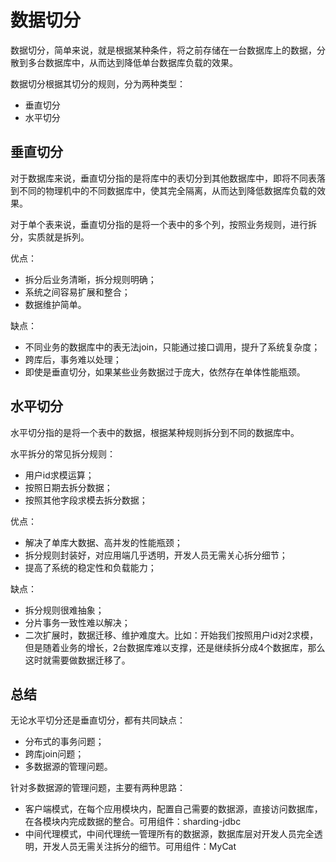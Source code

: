 # 数据切分

数据切分，简单来说，就是根据某种条件，将之前存储在一台数据库上的数据，分散到多台数据库中，从而达到降低单台数据库负载的效果。

数据切分根据其切分的规则，分为两种类型：

- 垂直切分
- 水平切分



## 垂直切分

 对于数据库来说，垂直切分指的是将库中的表切分到其他数据库中，即将不同表落到不同的物理机中的不同数据库中，使其完全隔离，从而达到降低数据库负载的效果。

对于单个表来说，垂直切分指的是将一个表中的多个列，按照业务规则，进行拆分，实质就是拆列。

优点：

- 拆分后业务清晰，拆分规则明确；
- 系统之间容易扩展和整合；
- 数据维护简单。

缺点：

- 不同业务的数据库中的表无法join，只能通过接口调用，提升了系统复杂度；
- 跨库后，事务难以处理；
- 即使是垂直切分，如果某些业务数据过于庞大，依然存在单体性能瓶颈。



## 水平切分

水平切分指的是将一个表中的数据，根据某种规则拆分到不同的数据库中。

水平拆分的常见拆分规则：

- 用户id求模运算；
- 按照日期去拆分数据；
- 按照其他字段求模去拆分数据；

优点：

- 解决了单库大数据、高并发的性能瓶颈；
- 拆分规则封装好，对应用端几乎透明，开发人员无需关心拆分细节；
- 提高了系统的稳定性和负载能力；

缺点：

- 拆分规则很难抽象；
- 分片事务一致性难以解决；
- 二次扩展时，数据迁移、维护难度大。比如：开始我们按照用户id对2求模，但是随着业务的增长，2台数据库难以支撑，还是继续拆分成4个数据库，那么这时就需要做数据迁移了。



## 总结

无论水平切分还是垂直切分，都有共同缺点：

- 分布式的事务问题；
- 跨库join问题；
- 多数据源的管理问题。

针对多数据源的管理问题，主要有两种思路：

- 客户端模式，在每个应用模块内，配置自己需要的数据源，直接访问数据库，在各模块内完成数据的整合。可用组件：sharding-jdbc
- 中间代理模式，中间代理统一管理所有的数据源，数据库层对开发人员完全透明，开发人员无需关注拆分的细节。可用组件：MyCat



